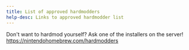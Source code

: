 ```yaml
---
title: List of approved hardmodders
help-desc: Links to approved hardmodder list
---
```


Don't want to hardmod yourself? Ask one of the installers on the server! <https://nintendohomebrew.com/hardmodders>
